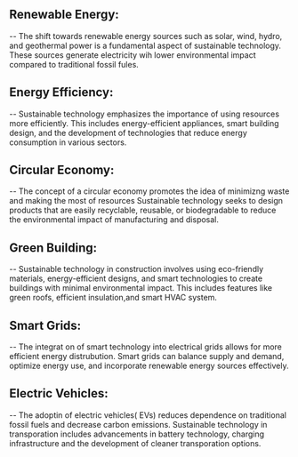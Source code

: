  ## Renewable Energy:
-- The shift towards renewable energy sources such as solar, wind, hydro, and geothermal power is a fundamental aspect of sustainable technology. These sources generate electricity wih lower environmental impact compared to traditional fossil fules.

## Energy Efficiency:
 -- Sustainable technology emphasizes the importance of using resources more efficiently. This includes energy-efficient appliances, smart building design, and the development of technologies that reduce energy consumption in various sectors.

## Circular Economy:
  -- The concept of a circular economy promotes the idea of minimizng waste and making the most of resources Sustainable technology seeks to design products that are easily recyclable, reusable, or biodegradable to reduce the environmental impact of manufacturing and disposal.
## Green Building:
  -- Sustainable technology in construction involves using eco-friendly materials, energy-efficient designs, and smart technologies to create buildings with minimal environmental impact. This includes features like green roofs, efficient insulation,and smart HVAC system.

## Smart Grids:
 -- The integrat on of smart technology into electrical grids allows for more efficient energy distrubution. Smart grids can balance supply and demand, optimize energy use, and incorporate renewable energy sources effectively.

## Electric Vehicles:
 -- The adoptin of electric vehicles( EVs) reduces dependence on traditional fossil fuels and decrease carbon emissions. Sustainable technology in transporation includes advancements in battery technology, charging infrastructure and the development of cleaner transporation options.
